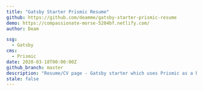 ```yaml
---
title: "Gatsby Starter Prismic Resume"
github: https://github.com/deamme/gatsby-starter-prismic-resume
demo: https://compassionate-morse-5204bf.netlify.com/
author: Deam

ssg:
  - Gatsby
cms:
  - Prismic
date: 2020-03-18T00:00:00Z
github_branch: master
description: "Resume/CV page - Gatsby starter which uses Prismic as a headless CMS."
stale: false
---
```

